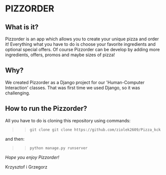 PIZZORDER
=========

## What is it?

Pizzorder is an app which allows you to create your unique pizza and order it! Everything what you have to do is choose your favorite ingredients and optional special offers. Of course Pizzorder can be develop by adding more ingredients, offers, promos and maybe sizes of pizza! 

## Why?
We created Pizzorder as a Django project for our 'Human-Computer Interaction' classes. That was first time we used Django, so it was challenging.

## How to run the Pizzorder?
All you have to do is cloning this repository using commands:

>> `git clone git clone https://github.com/ziolek2609/Pizza_kck`

and then:

>> `python manage.py runserver`


*Hope you enjoy Pizzorder!*

Krzysztof i Grzegorz




  
  
